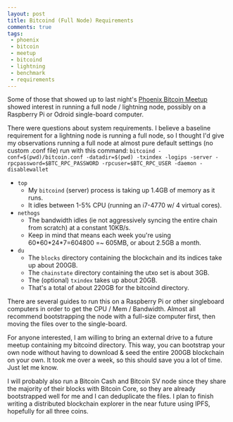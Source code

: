 ```yaml
---
layout: post
title: Bitcoind (Full Node) Requirements
comments: true
tags:
 - phoenix
 - bitcoin
 - meetup
 - bitcoind
 - lightning
 - benchmark
 - requirements
---
```

Some of those that showed up to last night's [Phoenix Bitcoin Meetup](https://www.meetup.com/Arizona-Bitcoin-Meetup/events/257998536/) showed interest in running a full node / lightning node, possibly on a Raspberry Pi or Odroid single-board computer.

There were questions about system requirements. I believe a baseline requirement for a lightning node is running a full node, so I thought I'd give my observations running a full node at almost pure default settings (no custom .conf file) run with this command: `bitcoind -conf=$(pwd)/bitcoin.conf -datadir=$(pwd) -txindex -logips -server -rpcpassword=$BTC_RPC_PASSWORD -rpcuser=$BTC_RPC_USER -daemon -disablewallet`

- `top`
    - My `bitcoind` (server) process is taking up 1.4GB of memory as it runs.
    - It idles between 1-5% CPU (running an i7-4770 w/ 4 virtual cores).
- `nethogs`
    - The bandwidth idles (ie not aggressively syncing the entire chain from scratch) at a constant 10KB/s.
    - Keep in mind that means each week you're using 60\*60\*24\*7=604800 =~ 605MB, or about 2.5GB a month.
- `du`
    - The `blocks` directory containing the blockchain and its indices take up about 200GB.
    - The `chainstate` directory containing the utxo set is about 3GB.
    - The (optional) `txindex` takes up about 20GB.
    - That's a total of about 220GB for the bitcoind directory.

There are several guides to run this on a Raspberry Pi or other singleboard computers in order to get the CPU / Mem / Bandwidth. Almost all recommend bootstrapping the node with a full-size computer first, then moving the files over to the single-board.

For anyone interested, I am willing to bring an external drive to a future meetup containing my bitcoind directory. This way, you can bootstrap your own node without having to download & seed the entire 200GB blockchain on your own. It took me over a week, so this should save you a lot of time. Just let me know.

I will probably also run a Bitcoin Cash and Bitcoin SV node since they share the majority of their blocks with Bitcoin Core, so they are already bootstrapped well for me and I can deduplicate the files. I plan to finish writing a distributed blockchain explorer in the near future using IPFS, hopefully for all three coins.
